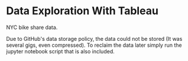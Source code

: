 # Data Exploration With Tableau

NYC bike share data. 

Due to GitHub's data storage policy, the data could not be stored (It was several gigs, even compressed). To reclaim the data later simply run the jupyter notebook script that is also included. 

